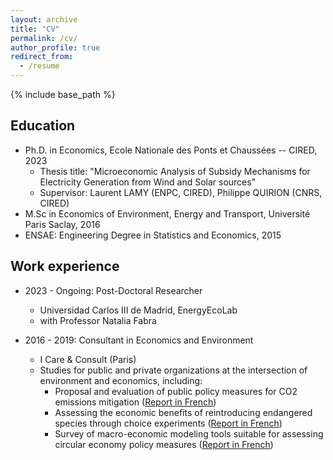 ```yaml
---
layout: archive
title: "CV"
permalink: /cv/
author_profile: true
redirect_from:
  - /resume
---
```


{% include base_path %}

Education
------
* Ph.D. in Economics, Ecole Nationale des Ponts et Chaussées -- CIRED, 2023
  * Thesis title: "Microeconomic Analysis of Subsidy Mechanisms for Electricity Generation from Wind and Solar sources"
  * Supervisor: Laurent LAMY (ENPC, CIRED), Philippe QUIRION (CNRS, CIRED)
* M.Sc in Economics of Environment, Energy and Transport, Université Paris Saclay, 2016
* ENSAE: Engineering Degree in Statistics and Economics, 2015

Work experience
------
* 2023 - Ongoing: Post-Doctoral Researcher
  * Universidad Carlos III de Madrid, EnergyEcoLab
  * with Professor Natalia Fabra

* 2016 - 2019: Consultant in Economics and Environment
  * I Care & Consult (Paris)
  * Studies for public and private organizations at the intersection of environment and economics, including:
    * Proposal and evaluation of public policy measures for CO2 emissions mitigation ([Report in French](https://www.bioenergie-promotion.fr/wp-content/uploads/2017/11/ademe_bc_010306.pdf))
    * Assessing the economic benefits of reintroducing endangered species through choice experiments ([Report in French](https://www.ecologie.gouv.fr/sites/default/files/Efese%20-%20Recommandations%20%C3%A0%20partir%20du%20cas%20de%20la%20r%C3%A9introduction%20des%20vautours.pdf))
    * Survey of macro-economic modeling tools suitable for assessing circular economy policy measures ([Report in French](https://librairie.ademe.fr/dechets-economie-circulaire/817-modelisation-macroeconomique-appliquee-a-l-economie-circulaire.html))
